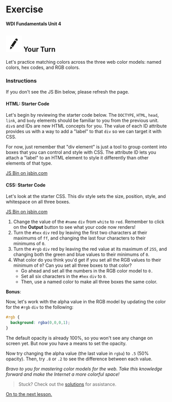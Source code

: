 # Exercise

**WDI Fundamentals Unit 4**

## ![Your Turn](../../.gitbook/assets/exercise%20%282%29.png) Your Turn

Let's practice matching colors across the three web color models: named colors, hex codes, and RGB colors.

### Instructions

If you don't see the JS Bin below, please refresh the page.

#### HTML: Starter Code

Let's begin by reviewing the starter code below. The `DOCTYPE`, `HTML`, `head`, `link`, and `body` elements should be familiar to you from the previous unit. `div`s and IDs are new HTML concepts for you. The value of each ID attribute provides us with a way to add a "label" to that `div` so we can target it with CSS.

For now, just remember that "div element" is just a tool to group content into boxes that you can control and style with CSS. The attribute ID lets you attach a "label" to an HTML element to style it differently than other elements of that type.

[JS Bin on jsbin.com](http://jsbin.com/zizovos/embed?html)

#### CSS: Starter Code

Let's look at the starter CSS. This div style sets the size, position, style, and whitespace on all three boxes.

[JS Bin on jsbin.com](http://jsbin.com/zizovos/embed?css)

1. Change the value of the `#name` `div` from `white` to `red`. Remember to click on the **Output** button to see what your code now renders!
2. Turn the `#hex` `div` red by leaving the first two characters at their maximums of `ff`, and changing the last four characters to their minimums of `0`.
3. Turn the `#rgb` `div` red by leaving the red value at its maximum of `255`, and changing both the green and blue values to their minimums of `0`.
4. What color do you think you'd get if you set all the RGB values to their minimum of `0`? Can you set all three boxes to that color?
   * Go ahead and set all the numbers in the RGB color model to `0.`
   * Set all six characters in the `#hex` `div` to `0`.
   * Then, use a named color to make all three boxes the same color.

**Bonus**:

Now, let's work with the alpha value in the RGB model by updating the color for the `#rgb` `div` to the following:

```css
#rgb {
  background: rgba(0,0,0,1);
}
```

The default opacity is already 100%, so you won't see any change on screen yet. But now you have a means to set the opacity.

Now try changing the alpha value \(the last value in `rgba`\) to `.5` \(50% opacity\). Then, try `.8` or `.2` to see the difference between each value.

_Bravo to you for mastering color models for the web. Take this knowledge forward and make the Internet a more colorful space!_

> Stuck? Check out the [solutions](../../exercise-solutions.md#adding-color) for assistance.

[On to the next lesson.](../fonts-and-text.md)

